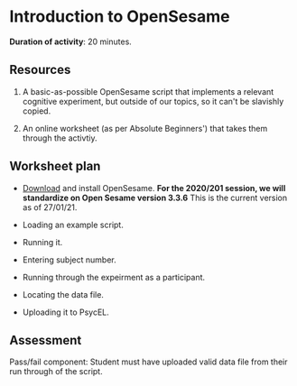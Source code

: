 # Introduction to OpenSesame

**Duration of activity**: 20 minutes.

## Resources

1. A basic-as-possible OpenSesame script that implements a relevant cognitive experiment, but outside of our topics, so it can't be slavishly copied. 

2. An online worksheet (as per Absolute Beginners') that takes them through the activtiy.

## Worksheet plan

- [Download](https://osdoc.cogsci.nl/3.3/download/) and install OpenSesame.  **For the 2020/201 session, we will standardize on Open Sesame version 3.3.6** This is the current version as of 27/01/21.

- Loading an example script. 

- Running it. 

- Entering subject number. 

- Running through the expeirment as a participant. 

- Locating the data file. 

- Uploading it to PsycEL.

## Assessment

Pass/fail component: Student must have uploaded valid data file from their run through of the script.


